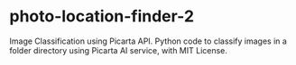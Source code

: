 # photo-location-finder-2
Image Classification using Picarta API. Python code to classify images in a folder directory using Picarta AI service, with MIT License.
